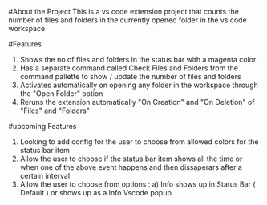 #About the Project
This is a vs code extension project that counts the number of files and folders in the currently opened folder in the vs code workspace

#Features
1. Shows the no of files and folders in the status bar with a magenta color
2. Has a separate command called Check Files and Folders from the command pallette to show / update the number of files and folders
3. Activates automatically on opening any folder in the workspace through the "Open Folder" option
4. Reruns the extension automatically "On Creation" and "On Deletion" of "Files" and "Folders"

#upcoming Features
1. Looking to add config for the user to choose from allowed colors for the status bar item
2. Allow the user to choose if the status bar item shows all the time or when one of the above event happens and then dissaperars after a certain interval
3. Allow the user to choose from options : a) Info shows up in Status Bar ( Default ) or shows up as a Info Vscode popup
